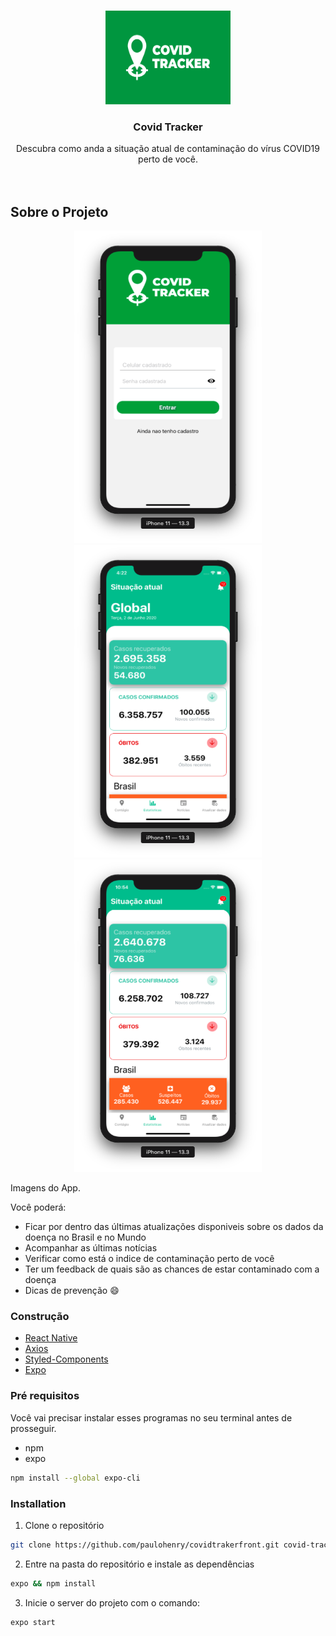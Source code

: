 <!-- PROJECT LOGO -->
<br />
<p align="center">
  <a href="https://github.com/othneildrew/Best-README-Template">
    <img src="/src/assets/covidtrackerLogo.png" alt="Logo" width="200" height="150">
  </a>

  <h3 align="center">Covid Tracker</h3>

  <p align="center">
  Descubra como anda a situação atual de contaminação do vírus COVID19 perto de você.
    <br />
    <br />
    <br />
  </p>
</p>

<!-- ABOUT THE PROJECT -->
## Sobre o Projeto

<div align='center'>
<img src="/img/screen1.png" width="300" height="500"/>
<img src="/img/screen2.png" width="300" height="500"/>
<img src="/img/screen3.png" width="300" height="500"/>
</div>

Imagens do App. 

Você poderá:
* Ficar por dentro das últimas atualizações disponiveis sobre os dados da doença no Brasil e no Mundo
* Acompanhar as últimas notícias
* Verificar como está o indice de contaminação perto de você
* Ter um feedback de quais são as chances de estar contaminado com a doença
* Dicas de prevenção :smile:

### Construção

* [React Native](https://reactnative.dev/)
* [Axios](https://github.com/axios/axios)
* [Styled-Components](https://styled-components.com/)
* [Expo](https://docs.expo.io/)

<!-- GETTING STARTED -->

### Pré requisitos

Você vai precisar instalar esses programas no seu terminal antes de prosseguir.
* npm
* expo
```sh
npm install --global expo-cli
```

### Installation

1. Clone o repositório
```sh
git clone https://github.com/paulohenry/covidtrakerfront.git covid-tracker
```
2. Entre na pasta do repositório e instale as dependências
```sh
expo && npm install
```
3. Inicie o server do projeto com o comando:
```sh
expo start
```
